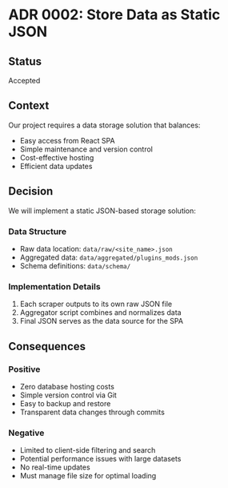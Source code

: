# ADR 0002: Store Data as Static JSON

## Status
Accepted

## Context
Our project requires a data storage solution that balances:
- Easy access from React SPA
- Simple maintenance and version control
- Cost-effective hosting
- Efficient data updates

## Decision
We will implement a static JSON-based storage solution:

### Data Structure
- Raw data location: `data/raw/<site_name>.json`
- Aggregated data: `data/aggregated/plugins_mods.json`
- Schema definitions: `data/schema/`

### Implementation Details
1. Each scraper outputs to its own raw JSON file
2. Aggregator script combines and normalizes data
3. Final JSON serves as the data source for the SPA

## Consequences
### Positive
- Zero database hosting costs
- Simple version control via Git
- Easy to backup and restore
- Transparent data changes through commits

### Negative
- Limited to client-side filtering and search
- Potential performance issues with large datasets
- No real-time updates
- Must manage file size for optimal loading
